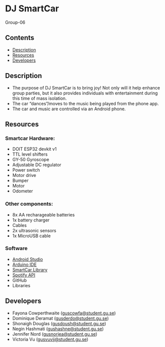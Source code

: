 # DJ SmartCar
Group-06

## Contents
* [Description](#description)
* [Resources](#resources)
* [Developers](#developers)

## Description 
* The purpose of DJ SmartCar is to bring joy! Not only will it help enhance group parties, but it also provides individuals with entertainment during this time of mass isolation.
* The car “dances”/moves to the music being played from the phone app. 
* The car and music are controlled via an Android phone. 

## Resources
### Smartcar Hardware:
* DOIT ESP32 devkit v1
* TTL level shifters
* GY-50 Gyroscope
* Adjustable DC regulator
* Power switch
* Motor drive
* Bumper 
* Motor
* Odometer

### Other components:
* 8x AA recharageable batteries
* 1x battery charger
* Cables
* 2x ultrasonic sensors
* 1x MicroUSB cable

### Software
* [Android Studio](https://developer.android.com/studio)
* [Arduino IDE](https://www.arduino.cc/en/Main/Software)
* [SmartCar Library](https://www.arduinolibraries.info/libraries/smartcar-shield)
* [Spotify API](https://developer.spotify.com/documentation/web-api/)
* GitHub
* Libraries

## Developers
* Fayona Cowperthwaite (guscowfa@student.gu.se)
* Dominique Deramat (gusderdo@student.gu.se)
* Shonaigh Douglas (gusdoush@student.gu.se)
* Negin Hashmati (gushashne@student.gu.se)
* Jennifer Nord (gusnorjea@student.gu.se)
* Victoria Vu (gusvuvij@student.gu.se)
